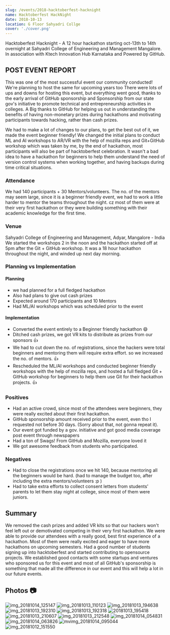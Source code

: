 ```yaml
---
slug: /events/2018-hacktoberfest-hacknight
name: Hacktoberfest HackNight
date: 2018-10-13
location: G Floor Sahyadri Collge
cover: './cover.png'
---
```


Hacktoberfest Hacknight - A 12 hour hackathon starting oct-13th to 14th overnight at Sahyadri College of Engineering and Management Mangalore. In association with Ktech Innovation Hub Karnataka and Powered by GitHub.
## POST EVENT REPORT
This was one of the most successful event our community conducted! We're planning to host the same for upcoming years too There were lots of ups and downs for hosting this event, but everything went good, thanks to the early arrival of GitHub sponsorship and Sponsorship from our state gov's initiative to promote technical and entrepreneurship activities in colleges. A Big thanks to GitHub for helping us out in understanding the benefits of having non-monetary prizes during hackathons and motivating participants towards hacking, rather than cash prizes.

We had to make a lot of changes to our plans, to get the best out of it, we made the event beginner friendly! We changed the initial plans to conduct ML and AI workshops to AR/VR with the help of mozilla reps and  Git+GitHub workshop which was taken by me, by the end of hackathon, most participants will also be part of hacktoberfest celebration. It wasn't a bad idea to have a hackathon for beginners to help them understand the need of version control systems when working together, and having  backups during time critical situations.

### Attendance
We had 140 participants + 30 Mentors/volunteers. The no. of the mentors may seem large, since it is a beginner friendly event, we had to work a little harder to mentor the teams throughout the night. cz most of them were at their very first hackathon or they were building something with their academic knowledge for the first time.

### Venue
Sahyadri College of Engineering and Management, Adyar, Mangalore - India
We started the workshops 2 in the noon and the hackathon started off at 5pm after the Git + GitHub workshop. It was a 18 hour hackathon throughout the night, and winded up next day morning.

### Planning vs Implementation
#### Planning
- we had planned for a full fledged hackathon
- Also had plans to give out cash prizes
- Expected around 170 participants and 10 Mentors
- Had ML/AI workshops which was scheduled prior to the event

#### Implementation
- Converted the event entirely to a Beginner friendly hackathon :smile: 
- Ditched cash prizes, we got VR kits to distribute as prizes from our sponsors :+1: 
- We had to cut down the no. of registrations, since the hackers were total beginners and mentoring them will require extra effort. so we increased the no. of mentors. :+1: 
- Rescheduled the ML/AI workshops and conducted beginner friendly workshops with the help of mozilla reps, and hosted a full fledged Git + GitHub workshop for beginners to help them use Git for their hackathon projects. :+1: 

### Positives
- Had an active crowd, since most of the attendees were beginners, they were really excited about their first hackathon.
- GitHub sponsorship amount received prior to the event, even tho I requested not before 30 days. (Sorry about that, not gonna repeat it).
- Our event got funded by a gov. initiative and got good media coverage post event through newspapers 
- Had a ton of Swags! From GitHub and Mozilla, everyone loved it 
- We got awesome feedback from students who participated. 

### Negatives
- Had to close the registrations once we hit 140, because mentoring all the beginners would be hard. (had to manage the budget too, after including the extra mentors/volunteers :p )
- Had to take extra efforts to collect consent letters from students' parents to let them stay night at college, since most of them were juniors.

## Summary
We removed the cash prizes and added VR kits so that our hackers won't feel left out or demotivated competing in their very first hackathon. We were able to provide our attendees with a really good, best first experience of a hackathon. Most of them were really excited and eager to have more hackathons on upcoming semesters. Had a good number of students signing up into hacktoberfest and started contributing to opensource projects. We established good contacts with some startups and ventures who sponsored us for this event and most of all GitHub's sponsorship is something that made all the difference in our event and this will help a lot in our future events.

## Photos :camera: 
![img_20181014_125147](https://user-images.githubusercontent.com/18684321/47107243-6ce14580-d266-11e8-9c3a-18f0b49013d4.jpg)
![img_20181013_110123](https://user-images.githubusercontent.com/18684321/47107292-9306e580-d266-11e8-858e-a87cf8be7cb6.jpg)
![img_20181013_194638](https://user-images.githubusercontent.com/18684321/47107398-dc573500-d266-11e8-8bbc-69eae72e6568.jpg)
![img_20181013_192310](https://user-images.githubusercontent.com/18684321/47107699-9b135500-d267-11e8-9683-acc036fe6ece.jpg)
![img_20181013_192318](https://user-images.githubusercontent.com/18684321/47107703-9d75af00-d267-11e8-8b2d-6abe39f0f022.jpg)
![20181013_195418](https://user-images.githubusercontent.com/18684321/47107404-e0835280-d266-11e8-8bd5-f9acfd7e0610.jpg)
![img_20181013_210607](https://user-images.githubusercontent.com/18684321/47107412-e37e4300-d266-11e8-9dd7-70245f895ac1.jpg)
![img_20181013_212548](https://user-images.githubusercontent.com/18684321/47107472-090b4c80-d267-11e8-956f-7606fe2e8b76.jpg)
![img_20181014_054831](https://user-images.githubusercontent.com/18684321/47107493-188a9580-d267-11e8-8228-a9de5e43b335.jpg)
![img_20181014_063826](https://user-images.githubusercontent.com/18684321/47107521-2a6c3880-d267-11e8-9a87-7d0486847f66.jpg)
![mvimg_20181014_095044](https://user-images.githubusercontent.com/18684321/47107607-61dae500-d267-11e8-9bba-4c9fb65a7afc.jpg)
![img_20181012_151550](https://user-images.githubusercontent.com/18684321/47107616-630c1200-d267-11e8-9da6-45ef91d1bbdc.jpg)



